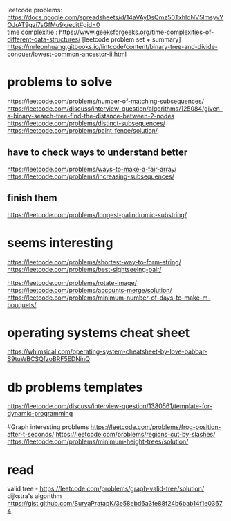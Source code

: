 leetcode problems: https://docs.google.com/spreadsheets/d/14aVAyDsQmz50TxhldNV5lmsyvYOJrAT9gzi7sGfMu9k/edit#gid=0  
time complexitie : https://www.geeksforgeeks.org/time-complexities-of-different-data-structures/
[leetcode problem set + summary]  https://mrleonhuang.gitbooks.io/lintcode/content/binary-tree-and-divide-conquer/lowest-common-ancestor-ii.html


# problems to solve

https://leetcode.com/problems/number-of-matching-subsequences/
https://leetcode.com/discuss/interview-question/algorithms/125084/given-a-binary-search-tree-find-the-distance-between-2-nodes
https://leetcode.com/problems/distinct-subsequences/
https://leetcode.com/problems/paint-fence/solution/


## have to check ways to understand better

https://leetcode.com/problems/ways-to-make-a-fair-array/
https://leetcode.com/problems/increasing-subsequences/

## finish them
https://leetcode.com/problems/longest-palindromic-substring/

# seems interesting 
https://leetcode.com/problems/shortest-way-to-form-string/
https://leetcode.com/problems/best-sightseeing-pair/

https://leetcode.com/problems/rotate-image/
https://leetcode.com/problems/accounts-merge/solution/
https://leetcode.com/problems/minimum-number-of-days-to-make-m-bouquets/


# operating systems cheat sheet

https://whimsical.com/operating-system-cheatsheet-by-love-babbar-S9tuWBCSQfzoBRF5EDNinQ


# db problems templates
https://leetcode.com/discuss/interview-question/1380561/template-for-dynamic-programming


#Graph interesting problems
https://leetcode.com/problems/frog-position-after-t-seconds/
https://leetcode.com/problems/regions-cut-by-slashes/
https://leetcode.com/problems/minimum-height-trees/solution/


# read 
 
 valid tree - https://leetcode.com/problems/graph-valid-tree/solution/
 dijkstra's  algorithm 
 https://gist.github.com/SuryaPratapK/3e58ebd6a3fe88f24b6bab14f1e03674
